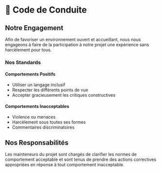 # 📜 Code de Conduite

## Notre Engagement

Afin de favoriser un environnement ouvert et accueillant, nous nous engageons à faire de la participation à notre projet une expérience sans harcèlement pour tous.

### Nos Standards

#### Comportements Positifs
- Utiliser un langage inclusif
- Respecter les différents points de vue
- Accepter gracieusement les critiques constructives

#### Comportements Inacceptables
- Violence ou menaces
- Harcèlement sous toutes ses formes
- Commentaires discriminatoires

## Nos Responsabilités

Les mainteneurs du projet sont chargés de clarifier les normes de comportement acceptable et sont tenus de prendre des actions correctives appropriées en réponse à tout comportement inacceptable.